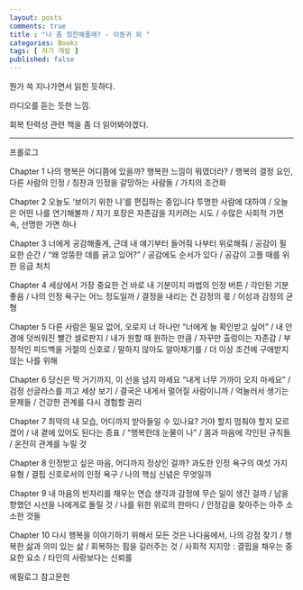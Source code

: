 ```yaml
---
layout: posts
comments: true
title : "나 좀 칭찬해줄래? - 이동귀 외 "
categories: Books
tags: [ 자기 개발 ]
published: false
---
```


뭔가 쓱 지나가면서 읽힌 듯하다.

라디오를 듣는 듯한 느낌.

회복 탄력성 관련 책을 좀 더 읽어봐야겠다.

---


프롤로그

Chapter 1 나의 행복은 어디쯤에 있을까?
행복한 느낌이 뭐였더라? / 행복의 결정 요인, 다른 사람의 인정 / 칭찬과 인정을 갈망하는 사람들 / 가치의 조건화

Chapter 2 오늘도 ‘보이기 위한 나’를 편집하는 중입니다
투명한 사람에 대하여 / 오늘은 어떤 나를 연기해볼까 / 자기 포장은 자존감을 지키려는 시도 / 수많은 사회적 가면 속, 선명한 가면 하나

Chapter 3 너에게 공감해줄게, 근데 내 얘기부터 들어줘
나부터 위로해줘 / 공감이 필요한 순간 / “왜 엉뚱한 데를 긁고 있어?” / 공감에도 순서가 있다 / 공감이 고플 때를 위한 응급 처치

Chapter 4 세상에서 가장 중요한 건 바로 내 기분이지
마법의 인정 버튼 / 각인된 기분 좋음 / 나의 인정 욕구는 어느 정도일까 / 결정을 내리는 건 감정의 몫 / 이성과 감정의 균형

Chapter 5 다른 사람은 필요 없어, 오로지 너 하나만
“너에게 늘 확인받고 싶어” / 내 안경에 덧씌워진 빨간 셀로판지 / 내가 원할 때 원하는 만큼 / 자꾸만 출렁이는 자존감 / 부정적인 피드백을 거절의 신호로 / 말하지 않아도 알아채기를 / 더 이상 조건에 구애받지 않는 나를 위해

Chapter 6 당신은 딱 거기까지, 이 선을 넘지 마세요
“내게 너무 가까이 오지 마세요” / 검정 선글라스를 끼고 세상 보기 / 결국은 내게서 멀어질 사람이니까 / 억눌러서 생기는 문제들 / 건강한 관계를 다시 경험할 권리

Chapter 7 최악의 내 모습, 어디까지 받아들일 수 있나요?
가야 할지 멈춰야 할지 모르겠어 / 내 곁에 있어도 된다는 증표 / “행복한데 눈물이 나” / 몸과 마음에 각인된 규칙들 / 온전히 관계를 누릴 것

Chapter 8 인정받고 싶은 마음, 어디까지 정상인 걸까?
과도한 인정 욕구의 여섯 가지 유형 / 결핍 신호로서의 인정 욕구 / 나의 핵심 신념은 무엇일까

Chapter 9 내 마음의 빈자리를 채우는 연습
생각과 감정에 무슨 일이 생긴 걸까 / 남을 향했던 시선을 나에게로 돌릴 것 / 나를 위한 위로의 한마디 / 안정감을 찾아주는 아주 소소한 것들

Chapter 10 다시 행복을 이야기하기 위해서
모든 것은 나다움에서, 나의 강점 찾기 / 행복한 삶과 의미 있는 삶 / 회복하는 힘을 길러주는 것 / 사회적 지지망 : 결핍을 채우는 중요한 요소 / 타인의 사랑보다는 신뢰를

에필로그
참고문헌